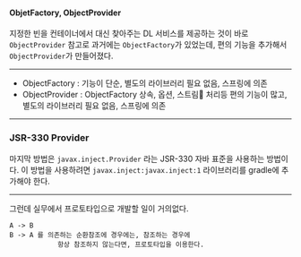 
#### ObjetFactory, ObjectProvider

지정한 빈을 컨테이너에서 대신 찾아주는 DL 서비스를 제공하는 것이 바로 `ObjectProvider` 참고로 과거에는 `ObjectFactory`가 있었는데, 편의 기능을 추가해서 `ObjectProvider`가 만들어졌다.

---

- ObjectFactory : 기능이 단순, 별도의 라이브러리 필요 없음, 스프링에 의존
- ObjectProvider : ObjectFactory 상속, 옵션, 스트림 처리등 편의 기능이 많고, 별도의 라이브러리 필요 없음, 스프링에 의존

---

### JSR-330 Provider

마지막 방법은 `javax.inject.Provider` 라는 JSR-330 자바 표준을 사용하는 방법이다.
이 방법을 사용하려면 `javax.inject:javax.inject:1` 라이브러리를 gradle에 추가해야 한다.

---

그런데 실무에서 프로토타입으로 개발할 일이 거의없다.

```text
A -> B 
B -> A 를 의존하는 순환참조에 경우에는, 참조하는 경우에
			항상 참조하지 않는다면, 프로토타입을 이용한다.
			
```